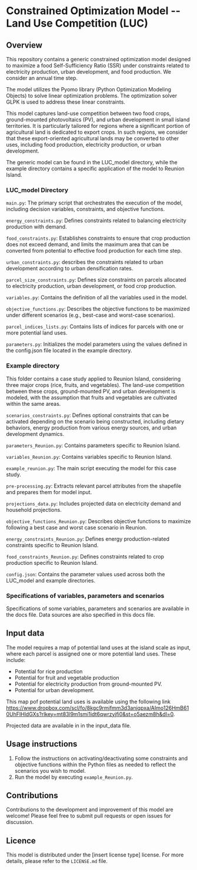 # Constrained Optimization Model -- Land Use Competition (LUC)

## Overview

This repository contains a generic constrained optimization model designed to maximize a food Self-Sufficiency Ratio (SSR) under constraints related to electricity production, urban development, and food production.
We consider an annual time step.

The model utilizes the Pyomo library (Python Optimization Modeling Objects) to solve linear optimization problems. The optimization solver GLPK is used to address these linear constraints.

This model captures land-use competition between two food crops, ground-mounted photovoltaics (PV), and urban development in small island territories. It is particularly tailored for regions 
where a significant portion of agricultural land is dedicated to export crops. In such regions, we consider that these export-oriented agricultural lands may be converted to other uses, including food production, electricity production, or urban development.



The generic model can be found in the LUC_model directory, while the example directory contains a specific application 
of the model to Reunion Island.


### LUC_model Directory

`main.py`: The primary script that orchestrates the execution of the model, including decision variables, constraints, and objective functions.

`energy_constraints.py`: Defines constraints related to balancing electricity production with demand.

`food_constraints.py`: Establishes constraints to ensure that crop production does not exceed demand, and limits the maximum area that can be 
converted from potential to effective food production for each time step.

`urban_constraints.py`: describes the constraints related to urban development according to urban densification rates.

`parcel_size_constraints.py`: Defines size constraints on parcels allocated to electricity production, urban development, or food crop production.

`variables.py`: Contains the definition of all the variables used in the model.

`objective_functions.py`: Describes the objective functions to be maximized under different scenarios (e.g., best-case and worst-case scenarios).

`parcel_indices_lists.py`: Contains lists of indices for parcels with one or more potential land uses.

`parameters.py`: Initializes the model parameters using the values defined in the config.json file located in the example directory.

### Example directory

This folder contains a case study applied to Reunion Island, considering three major crops (rice, fruits, and vegetables). 
The land-use competition between these crops, ground-mounted PV, and urban development is modeled, with the assumption that fruits and vegetables are cultivated within the same areas. 

`scenarios_constraints.py`: Defines optional constraints that can be activated depending on the scenario being constructed, including dietary behaviors, energy production from various energy sources, and urban development dynamics.

`parameters_Reunion.py`: Contains parameters specific to Reunion Island.

`variables_Reunion.py`: Contains variables specific to Reunion Island.

`example_reunion.py`: The main script executing the model for this case study.

`pre-processing.py`: Extracts relevant parcel attributes from the shapefile and prepares them for model input.

`projections_data.py`: Includes projected data on electricity demand and household projections.

`objective_functions_Reunion.py`: Describes objective functions to maximize following a best case and worst case scenario in Reunion.

`energy_constraints_Reunion.py`: Defines energy production-related constraints specific to Reunion Island.

`food_constraints_Reunion.py`: Defines constraints related to crop production specific to Reunion Island.

`config.json`: Contains the parameter values used across both the LUC_model and example directories.

### Specifications of variables, parameters and scenarios

Specifications of some variables, parameters and scenarios are available in the docs file.
Data sources are also specified in this docs file.

## Input data 

The model requires a map of potential land uses at the island scale as input, where each parcel is assigned one or more potential land uses. 
These include:

- Potential for rice production
- Potential for fruit and vegetable production
- Potential for electricity production from ground-mounted PV.
- Potential for urban development.

This map pof potential land uses is available using the following link https://www.dropbox.com/scl/fo/8kgc9rmjfmm3d3anjqpxa/AImo126HmB610UhFIHldGXs?rlkey=mt83l9m1smi1idt6qwrzyjfi0&st=o5aezm8h&dl=0. 

Projected data are available in in the input_data file.

## Usage instructions

1. Follow the instructions on activating/deactivating some constraints and objective functions 
within the Python files as needed to reflect the scenarios you wish to model.
2. Run the model by executing `example_Reunion.py`.

## Contributions

Contributions to the development and improvement of this model are welcome!
Please feel free to submit pull requests or open issues for discussion.

## Licence

This model is distributed under the [insert license type] license. For more details, please refer to the `LICENSE.md` file.
